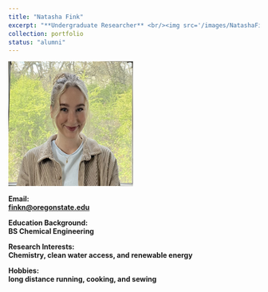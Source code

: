 ```yaml
---
title: "Natasha Fink"
excerpt: "**Undergraduate Researcher** <br/><img src='/images/NatashaFink.jpg' width='250' height='250'>"
collection: portfolio
status: "alumni"
---
```


<img src='/images/NatashaFink.jpg' width='250' height='250'>

**Email:** <br/>
**finkn@oregonstate.edu**

**Education Background:** <br/>
**BS Chemical Engineering** <br/>

**Research Interests:** <br/>
**Chemistry, clean water access, and renewable energy**

**Hobbies:** <br/>
**long distance running, cooking, and sewing**
